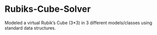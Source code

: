 # Rubiks-Cube-Solver
Modeled a virtual Rubik’s Cube (3*3) in 3 different models/classes using standard data structures.
